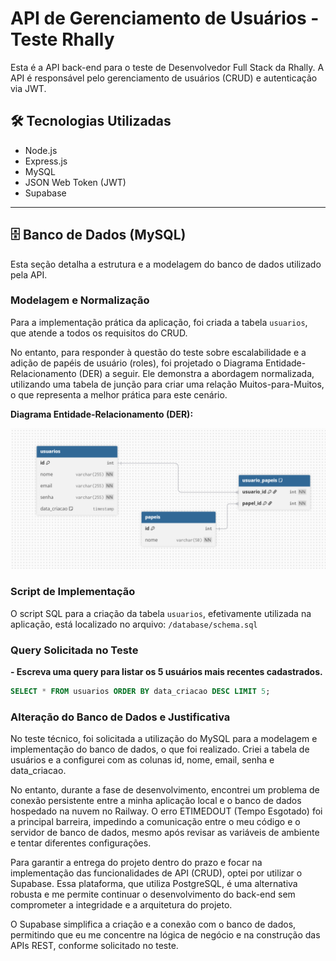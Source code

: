 # API de Gerenciamento de Usuários - Teste Rhally

Esta é a API back-end para o teste de Desenvolvedor Full Stack da Rhally. A API é responsável pelo gerenciamento de usuários (CRUD) e autenticação via JWT.

## 🛠️ Tecnologias Utilizadas

* Node.js
* Express.js
* MySQL
* JSON Web Token (JWT)
* Supabase

---

## 🗄️ Banco de Dados (MySQL)

Esta seção detalha a estrutura e a modelagem do banco de dados utilizado pela API.

### Modelagem e Normalização

Para a implementação prática da aplicação, foi criada a tabela `usuarios`, que atende a todos os requisitos do CRUD. 

No entanto, para responder à questão do teste sobre escalabilidade e a adição de papéis de usuário (roles), foi projetado o Diagrama Entidade-Relacionamento (DER) a seguir. Ele demonstra a abordagem normalizada, utilizando uma tabela de junção para criar uma relação Muitos-para-Muitos, o que representa a melhor prática para este cenário.

**Diagrama Entidade-Relacionamento (DER):**

![Diagrama da Modelagem de Dados](./docs/ModelagemBancoDeDadosRhally.png) 

### Script de Implementação

O script SQL para a criação da tabela `usuarios`, efetivamente utilizada na aplicação, está localizado no arquivo:
`/database/schema.sql`

### Query Solicitada no Teste

**- Escreva uma query para listar os 5 usuários mais recentes cadastrados.**
```sql
SELECT * FROM usuarios ORDER BY data_criacao DESC LIMIT 5;
```


### Alteração do Banco de Dados e Justificativa

No teste técnico, foi solicitada a utilização do MySQL para a modelagem e implementação do banco de dados, o que foi realizado. Criei a tabela de usuários e a configurei com as colunas id, nome, email, senha e data_criacao.

No entanto, durante a fase de desenvolvimento, encontrei um problema de conexão persistente entre a minha aplicação local e o banco de dados hospedado na nuvem no Railway. O erro ETIMEDOUT (Tempo Esgotado) foi a principal barreira, impedindo a comunicação entre o meu código e o servidor de banco de dados, mesmo após revisar as variáveis de ambiente e tentar diferentes configurações.

Para garantir a entrega do projeto dentro do prazo e focar na implementação das funcionalidades de API (CRUD), optei por utilizar o Supabase. Essa plataforma, que utiliza PostgreSQL, é uma alternativa robusta e me permite continuar o desenvolvimento do back-end sem comprometer a integridade e a arquitetura do projeto.

O Supabase simplifica a criação e a conexão com o banco de dados, permitindo que eu me concentre na lógica de negócio e na construção das APIs REST, conforme solicitado no teste.